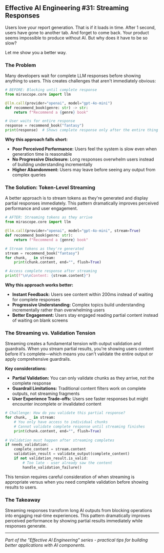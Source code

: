 ## Effective AI Engineering #31: Streaming Responses

Users love your report generation. That is if it loads in time.
After 1 second, users have gone to another tab.
And forget to come back. Your product seems impossible to produce without AI.
But why does it have to be so slow?

Let me show you a better way.

### The Problem

Many developers wait for complete LLM responses before showing anything to users. This creates challenges that aren't immediately obvious:

```python
# BEFORE: Blocking until complete response
from mirascope.core import llm

@llm.call(provider="openai", model="gpt-4o-mini")
def recommend_book(genre: str) -> str:
    return f"Recommend a {genre} book"

# User waits for entire response
response = recommend_book("fantasy")
print(response)  # Shows complete response only after the entire thing has been generated!
```

**Why this approach falls short:**

- **Poor Perceived Performance:** Users feel the system is slow even when generation time is reasonable
- **No Progressive Disclosure:** Long responses overwhelm users instead of building understanding incrementally
- **Higher Abandonment:** Users may leave before seeing any output from complex queries

### The Solution: Token-Level Streaming

A better approach is to stream tokens as they're generated and display partial responses immediately. This pattern dramatically improves perceived performance and user engagement.

```python
# AFTER: Streaming tokens as they arrive
from mirascope.core import llm

@llm.call(provider="openai", model="gpt-4o-mini", stream=True)
def recommend_book(genre: str):
    return f"Recommend a {genre} book"

# Stream tokens as they're generated
stream = recommend_book("fantasy")
for chunk, _ in stream:
    print(chunk.content, end="", flush=True)

# Access complete response after streaming
print(f"\n\nContent: {stream.content}")
```

**Why this approach works better:**

- **Instant Feedback:** Users see content within 200ms instead of waiting for complete responses
- **Progressive Understanding:** Complex topics build understanding incrementally rather than overwhelming users
- **Better Engagement:** Users stay engaged reading partial content instead of waiting on blank screens

### The Streaming vs. Validation Tension

Streaming creates a fundamental tension with output validation and guardrails. When you stream partial results, you're showing users content before it's complete—which means you can't validate the entire output or apply comprehensive guardrails.

**Key considerations:**

- **Partial Validation:** You can only validate chunks as they arrive, not the complete response
- **Guardrail Limitations:** Traditional content filters work on complete outputs, not streaming fragments
- **User Experience Trade-offs:** Users see faster responses but might encounter incomplete or invalidated content

```python
# Challenge: How do you validate this partial response?
for chunk, _ in stream:
    # You only have access to individual chunks
    # Cannot validate complete response until streaming finishes
    print(chunk.content, end="", flush=True)
    
# Validation must happen after streaming completes
if needs_validation:
    complete_content = stream.content
    validation_result = validate_output(complete_content)
    if not validation_result.is_valid:
        # Too late - user already saw the content
        handle_validation_failure()
```

This tension requires careful consideration of when streaming is appropriate versus when you need complete validation before showing results to users.

### The Takeaway

Streaming responses transform long AI outputs from blocking operations into engaging real-time experiences. This pattern dramatically improves perceived performance by showing partial results immediately while responses generate.

---
*Part of the "Effective AI Engineering" series - practical tips for building better applications with AI components.*